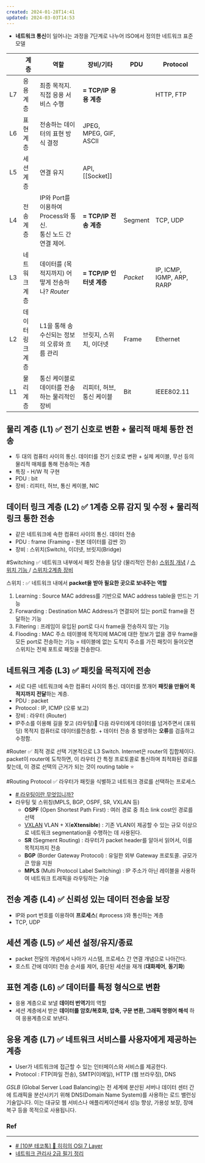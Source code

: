 ```yaml
---
created: 2024-01-28T14:41
updated: 2024-03-03T14:53
---
```

- **네트워크 통신**이 일어나는 과정을 7단계로 나누어 ISO에서 정의한 네트워크 표준 모델

|     | 계층        | 역할                                              | 장비/기타                  | PDU      | Protocol                  |
| --- | --------- | ----------------------------------------------- | ---------------------- | -------- | ------------------------- |
| L7  | 응용 계층     | 최종 목적지. 직접 응용 서비스 수행                            | **= TCP/IP 응용 계층**     |          | HTTP, FTP                 |
| L6  | 표현 계층     | 전송하는 데이터의 표현 방식 결정                              | JPEG, MPEG, GIF, ASCII |          |                           |
| L5  | 세션 계층     | 연결 유지                                           | API, [[Socket]]        |          |                           |
| L4  | 전송 계층     | IP와 Port를 이용하여 Process와 통신. <br/>통신 노드 간 연결 제어. | **= TCP/IP 전송 계층**     | Segment  | TCP, UDP                  |
| L3  | 네트워크 계층   | 데이터를 (목적지까지) 어떻게 전송하나? *Router*                 | **= TCP/IP 인터넷 계층**    | *Packet* | IP, ICMP, IGMP, ARP, RARP |
| L2  | 데이터 링크 계층 | L1을 통해 송수신되는 정보의 오류와 흐름 관리                      | 브릿지, 스위치, 이더넷          | Frame    | Ethernet                  |
| L1  | 물리 계층     | 통신 케이블로 데이터를 전송하는 물리적인 장비                       | 리피터, 허브, 통신 케이블        | Bit      | IEEE802.11                |
## 물리 계층 (L1) ✅ 전기 신호로 변환 + 물리적 매체 통한 전송
- 두 대의 컴퓨터 사이의 통신. 데이터를 전기 신호로 변환 + 실제 케이블, 무선 등의 물리적 매체를 통해 전송하는 계층
- 특징 - H/W 적 구현
- PDU : bit
- 장비 : 리피터, 허브, 통신 케이블, NIC

## 데이터 링크 계층 (L2) ✅ 1계층 오류 감지 및 수정 + 물리적 링크 통한 전송
- 같은 네트워크에 속한 컴퓨터 사이의 통신. 데이터 전송
- PDU : frame (Framing - 원본 데이터를 감싼 것)
- 장비 : 스위치(Switch), 이더넷, 브릿지(Bridge)

#Switching ✅ 네트워크 내부에서 패킷 전송을 담당 (물리적인 전송)
[스위칭 개념](https://www.youtube.com/watch?v=oAbukpZbpTg) /  [스위치 기능 ](https://www.youtube.com/watch?v=jKCV6s6FKrg) /  [스위치:2계층 장비](https://catsbi.oopy.io/315731e3-1730-4690-ad8f-663e0af7621b)

스위치 : ✅ 네트워크 내에서 **packet을 받아 필요한 곳으로 보내주는 역할**
 1. Learning : Source MAC address를 기반으로 MAC address table을 만드는 기능
 2. Forwarding : Destination MAC Address가 연결되어 있는 port로 frame을 전달하는 기능
 3. Filtering : 프레임이 유입된 port로 다시 frame을 전송하지 않는 기능
 4. Flooding : MAC 주소 테이블에 목적지에 MAC에 대한 정보가 없을 경우 frame을 모든 port로 전송하는 기능 = 테이블에 없는 도착지 주소를 가진 패킷이 들어오면 스위치는 전체 포트로 패킷을 전송한다.

## 네트워크 계층 (L3) ✅ 패킷을 목적지에 전송
- 서로 다른 네트워크에 속한 컴퓨터 사이의 통신. 데이터를 쪼개어 **패킷을 만들어 목적지까지 전달**하는 계층.
- PDU : packet
- Protocol : IP, ICMP (오류 보고)
- 장비 : 라우터 (Router)
- IP주소를 이용해 길을 찾고 (라우팅) 다음 라우터에게 데이터를 넘겨주면서 (포워딩) 목적지 컴퓨터로 데이터를전송함. + 데이터 전송 중 발생하는 **오류**를 검출하고 수정함.

#Router ✅ 최적 경로 선택 
기본적으로 L3 Switch. Internet은 router의 집합체이다.
packet이 router에 도착하면, 이 라우터 간 특정 프로토콜로 통신하며 최적화된 경로를 찾는데, 이 경로 선택의 근거가 되는 것이 routing table ⭐️

#Routing Protocol  ✅ 라우터가 패킷을 식별하고 네트워크 경로를 선택하는 프로세스
- [# 라우팅이란 무엇입니까?](https://aws.amazon.com/ko/what-is/routing/)
- 라우팅 및 스위칭(MPLS, BGP, OSPF, SR, VXLAN 등)                                                  
	-  **OSPF** (Open Shortest Path First) : 여러 경로 중 최소 link cost인 경로를 선택 
	-  [VXLAN](https://atthis.tistory.com/6)  VLAN + X(**eXtensible**) : 기존 VLAN이 제공할 수 있는 규모 이상으로 네트워크 segmentation을 수행하는 데 사용된다. 
	-  **SR** (Segment Routing) : 라우터가 packet header를 알아서 읽어서, 이를 목적지까지 전송 
	-  **BGP** (Border Gateway Protocol) : 유일한 외부 Gateway 프로토콜. 규모가 큰 망을 지원
	- **MPLS** (Multi Protocol Label Switching) : IP 주소가 아닌 레이블을 사용하여 네트워크 트래픽을 라우팅하는 기술 


## 전송 계층 (L4) ✅ 신뢰성 있는 데이터 전송을 보장
- IP와 port 번호를 이용하여 **프로세스**( #process )와 통신하는 계층
- TCP, UDP

## 세션 계층 (L5) ✅ 세션 설정/유지/종료
- packet 전달의 개념에서 나아가 시스템, 프로세스 간 연결 개념으로 나아간다.
- 호스트 간에 데이터 전송 순서를 제어, 중단된 세션을 재개 (**대화제어**, **동기화**)

## 표현 계층 (L6) ✅ 데이터를 특정 형식으로 변환
- 응용 계층으로 보낼 **데이터 번역기**의 역할
- 세션 계층에서 받은 **데이터를 암호/복호화, 압축, 구문 변환, 그래픽 명령어 해석** 하여 응용계층으로 보낸다.

## 응용 계층 (L7) ✅ 네트워크 서비스를 사용자에게 제공하는 계층
- User가 네트워크에 접근할 수 있는 인터페이스와 서비스를 제공한다.
- Protocol : FTP(파일 전송), SMTP(이메일), HTTP (웹 브라우징), DNS 

*GSLB* (Global Server Load Balancing)는 전 세계에 분산된 서버나 데이터 센터 간에 트래픽을 분산시키기 위해 DNS(Domain Name System)를 사용하는 로드 밸런싱 기술입니다. 이는 대규모 웹 서비스나 애플리케이션에서 성능 향상, 가용성 보장, 장애 복구 등을 목적으로 사용됩니다.



### Ref
---
- [# [10분 테코톡] 🔮 히히의 OSI 7 Layer](https://www.youtube.com/watch?v=1pfTxp25MA8)
- [네트워크 관리사 2급 필기 정리](https://devbirdfeet.tistory.com/292)